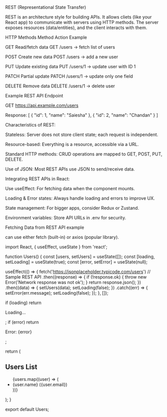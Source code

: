  REST (Representational State Transfer)

REST is an architecture style for building APIs.
It allows cliets (like your React app) to communicate with servers using HTTP methods.
The server exposes resources (data/entities), and the client interacts with them.

HTTP Methods
Method	Action	Example

GET	Read/fetch data	GET /users → fetch list of users

POST	Create new data	POST /users → add a new user

PUT	Update existing data	PUT /users/1 → update user with ID 1

PATCH	Partial update	PATCH /users/1 → update only one field

DELETE	Remove data	DELETE /users/1 → delete user

Example REST API Endpoint

GET https://api.example.com/users

Response:
[
  { "id": 1, "name": "Saiesha" },
  { "id": 2, "name": "Chandan" }
]

Characteristics of REST:

Stateless: Server does not store client state; each request is independent.

Resource-based: Everything is a resource, accessible via a URL.

Standard HTTP methods: CRUD operations are mapped to GET, POST, PUT, DELETE.

Use of JSON: Most REST APIs use JSON to send/receive data.

Integrating REST APIs in React:

Use useEffect: For fetching data when the component mounts.

Loading & Error states: Always handle loading and errors to improve UX.

State management: For bigger apps, consider Redux or Zustand.

Environment variables: Store API URLs in .env for security.

Fetching Data from REST API example 

can use either fetch (built-in) or axios (popular library).

import React, { useEffect, useState } from 'react';

function Users() {
  const [users, setUsers] = useState([]);
  const [loading, setLoading] = useState(true);
  const [error, setError] = useState(null);

  useEffect(() => {
    fetch('https://jsonplaceholder.typicode.com/users') // Sample REST API
      .then((response) => {
        if (!response.ok) {
          throw new Error('Network response was not ok');
        }
        return response.json();
      })
      .then((data) => {
        setUsers(data);
        setLoading(false);
      })
      .catch((err) => {
        setError(err.message);
        setLoading(false);
      });
  }, []);

  if (loading) return <p>Loading...</p>;
  if (error) return <p>Error: {error}</p>;

  return (
    <div>
      <h2>Users List</h2>
      <ul>
        {users.map((user) => (
          <li key={user.id}>{user.name} ({user.email})</li>
        ))}
      </ul>
    </div>
  );
}

export default Users;
